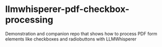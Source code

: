 # llmwhisperer-pdf-checkbox-processing
Demonstration and companion repo that shows how to process PDF form elements like checkboxes and radiobuttons with LLMWhisperer
